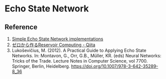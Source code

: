 # Echo State Network

## Reference

1. [Simple Echo State Network implementations](https://mantas.info/code/simple_esn/)
2. [ゼロから作るReservoir Computing - Qiita](https://qiita.com/pokotsun/items/dd8eb48fadeee052110b)
3. Lukoševičius, M. (2012). A Practical Guide to Applying Echo State Networks. In: Montavon, G., Orr, G.B., Müller, KR. (eds) Neural Networks: Tricks of the Trade. Lecture Notes in Computer Science, vol 7700. Springer, Berlin, Heidelberg. https://doi.org/10.1007/978-3-642-35289-8_36